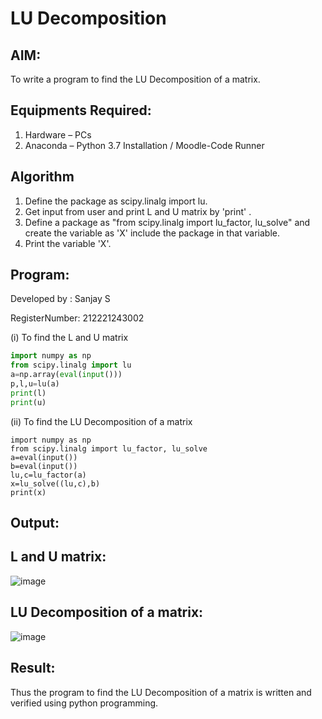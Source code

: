 # LU Decomposition 

## AIM:
To write a program to find the LU Decomposition of a matrix.

## Equipments Required:
1. Hardware – PCs
2. Anaconda – Python 3.7 Installation / Moodle-Code Runner

## Algorithm
1. Define the package as scipy.linalg import lu.
2. Get input from user and print L and U matrix by 'print' .
3. Define a package as "from scipy.linalg import lu_factor, lu_solve" and create the variable as 'X' include the package in that variable.
4. Print the variable 'X'.

## Program:
Developed by  : Sanjay S 

RegisterNumber: 212221243002

(i) To find the L and U matrix
```python
import numpy as np
from scipy.linalg import lu
a=np.array(eval(input()))
p,l,u=lu(a)
print(l)
print(u)
```
(ii) To find the LU Decomposition of a matrix
```
import numpy as np
from scipy.linalg import lu_factor, lu_solve
a=eval(input())
b=eval(input())
lu,c=lu_factor(a)
x=lu_solve((lu,c),b)
print(x)
```

## Output:
##  L and U matrix:
![image](https://github.com/sanjay5656/LU-Decomposition/assets/115128955/32c17c91-01f0-4cca-8a3f-05ad0d583734)

## LU Decomposition of a matrix:
![image](https://github.com/sanjay5656/LU-Decomposition/assets/115128955/f3848229-ebf6-4f71-81c1-99cca1d9073e)

## Result:
Thus the program to find the LU Decomposition of a matrix is written and verified using python programming.

